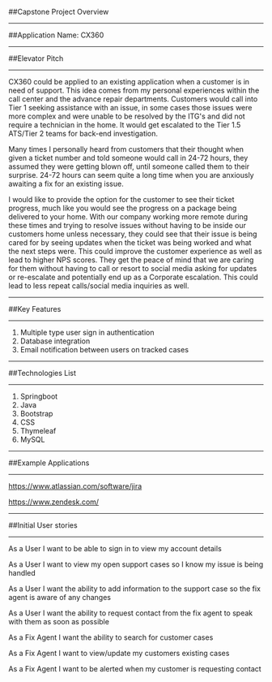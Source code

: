 ##Capstone Project Overview
**********************************************
##Application Name: 
CX360
**********************************************
##Elevator Pitch
**********************************************

CX360 could be applied to an existing application when a customer is in need of support. This idea comes from my personal experiences within the call center and the advance repair departments. Customers would call into Tier 1 seeking assistance with an issue, in some cases those issues were more complex and were unable to be resolved by the ITG's and did not require a technician in the home. It would get escalated to the Tier 1.5 ATS/Tier 2 teams for back-end investigation.

Many times I personally heard from customers that their thought when given a ticket number and told someone would call in 24-72 hours, they assumed they were getting blown off, until someone called them to their surprise. 24-72 hours can seem quite a long time when you are anxiously awaiting a fix for an existing issue. 

I would like to provide the option for the customer to see their ticket progress, much like you would see the progress on a package being delivered to your home. With our company working more remote during these times and trying to resolve issues without having to be inside our customers home unless necessary, they could see that their issue is being cared for by seeing updates when the ticket was being worked and what the next steps were. This could improve the customer experience as well as lead to higher NPS scores. They get the peace of mind that we are caring for them without having to call or resort to social media asking for updates or re-escalate and potentially end up as a Corporate escalation. This could lead to less repeat calls/social media inquiries as well.

**********************************************
##Key Features
**********************************************
1. Multiple type user sign in authentication
2. Database integration
3. Email notification between users on tracked cases

**********************************************
##Technologies List
**********************************************
1. Springboot
2. Java
3. Bootstrap
4. CSS
5. Thymeleaf
6. MySQL

**********************************************
##Example Applications
**********************************************
https://www.atlassian.com/software/jira

https://www.zendesk.com/

**********************************************
##Initial User stories
**********************************************
As a User I want to be able to sign in to view my account details

As a User I want to view my open support cases so I know my issue is being handled

As a User I want the ability to add information to the support case so the fix agent is aware of any changes

As a User I want the ability to request contact from the fix agent to speak with them as soon as possible

As a Fix Agent I want the ability to search for customer cases

As a Fix Agent I want to view/update my customers existing cases

As a Fix Agent I want to be alerted when my customer is requesting contact

